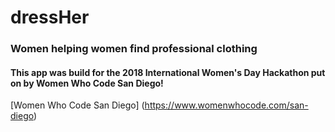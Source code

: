 # dressHer

### Women helping women find professional clothing

#### This app was build for the 2018 International Women's Day Hackathon put on by Women Who Code San Diego!

[Women Who Code San Diego] (https://www.womenwhocode.com/san-diego)